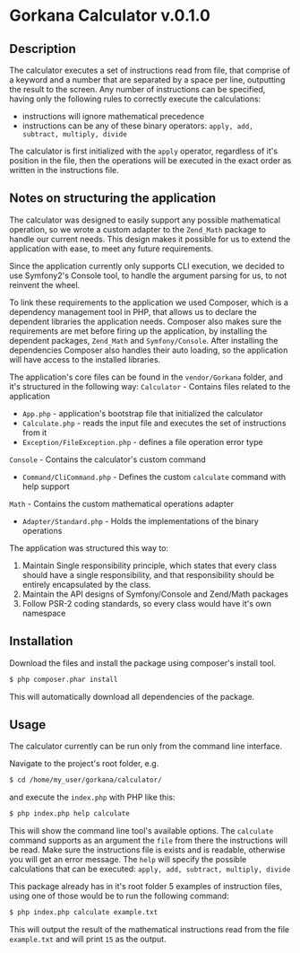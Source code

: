 # Gorkana Calculator v.0.1.0 #

## Description ##
The calculator executes a set of instructions read from file, that comprise of a keyword and a number that are
separated by a space per line, outputting the result to the screen.
Any number of instructions can be specified, having only the following rules to correctly execute the calculations:
* instructions will ignore mathematical precedence
* instructions can be any of these binary operators: ```apply, add, subtract, multiply, divide```

The calculator is first initialized with the ```apply``` operator, regardless of it's position in the file,
then the operations will be executed in the exact order as written in the instructions file.

## Notes on structuring the application ##
The calculator was designed to easily support any possible mathematical operation, so we wrote a custom adapter to the
```Zend_Math``` package to handle our current needs. This design makes it possible for us to extend the application with
ease, to meet any future requirements.

Since the application currently only supports CLI execution, we decided to use Symfony2's Console tool, to handle the
argument parsing for us, to not reinvent the wheel.

To link these requirements to the application we used Composer, which is a dependency management tool in PHP,
that allows us to declare the dependent libraries the application needs. Composer also makes sure the requirements
are met before firing up the application, by installing the dependent packages, ```Zend_Math``` and ```Symfony/Console```.
After installing the dependencies Composer also handles their auto loading, so the application will have access to the
installed libraries.

The application's core files can be found in the ```vendor/Gorkana``` folder, and it's structured in the following way:
```Calculator``` - Contains files related to the application
* ```App.php``` - application's bootstrap file that initialized the calculator
* ```Calculate.php``` - reads the input file and executes the set of instructions from it
* ```Exception/FileException.php``` - defines a file operation error type

```Console``` - Contains the calculator's custom command
* ```Command/CliCommand.php``` - Defines the custom ```calculate``` command with help support

```Math``` - Contains the custom mathematical operations adapter
* ```Adapter/Standard.php``` - Holds the implementations of the binary operations

The application was structured this way to:
1. Maintain Single responsibility principle, which states that every class should have a single responsibility,
and that responsibility should be entirely encapsulated by the class.
2. Maintain the API designs of Symfony/Console and Zend/Math packages
3. Follow PSR-2 coding standards, so every class would have it's own namespace

## Installation ##
Download the files and install the package using composer's install tool.
```bash
$ php composer.phar install
```
This will automatically download all dependencies of the package.

## Usage ##
The calculator currently can be run only from the command line interface.

Navigate to the project's root folder, e.g.
```bash
$ cd /home/my_user/gorkana/calculator/
```
and execute the ```index.php``` with PHP like this:
```bash
$ php index.php help calculate
```
This will show the command line tool's available options.
The ```calculate``` command supports as an argument the ```file``` from there the instructions will be read.
Make sure the instructions file is exists and is readable, otherwise you will get an error message.
The ```help``` will specify the possible calculations that can be executed:
```apply, add, subtract, multiply, divide```

This package already has in it's root folder 5 examples of instruction files, using one of those would be
to run the following command:
```bash
$ php index.php calculate example.txt
```
This will output the result of the mathematical instructions read from the file ```example.txt``` and will
print ```15``` as the output.